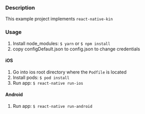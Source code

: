 ### Description

This example project implements `react-native-kin`

### Usage

1) Install node_modules: `$ yarn` or `$ npm install`
2) copy configDefault.json to config.json to change credentials

#### iOS
1) Go into ios root directory where the `Podfile` is located
2) Install pods: `$ pod install`
3) Run app: `$ react-native run-ios`

#### Android
1) Run app: `$ react-native run-android`
